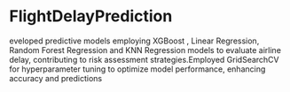 # FlightDelayPrediction
eveloped predictive models employing XGBoost , Linear Regression, Random Forest Regression and KNN Regression models to evaluate airline delay, contributing to risk assessment strategies.Employed GridSearchCV for hyperparameter tuning to optimize model performance, enhancing accuracy and predictions 
